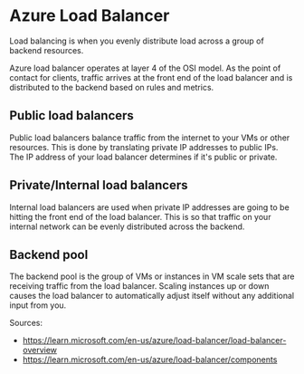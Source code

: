 # Azure Load Balancer

Load balancing is when you evenly distribute load across a group of backend resources. 

Azure load balancer operates at layer 4 of the OSI model. As the point of contact for clients,
traffic arrives at the front end of the load balancer and is distributed to the backend based
on rules and metrics.

## Public load balancers
Public load balancers balance traffic from the internet to your VMs or other resources.
This is done by translating private IP addresses to public IPs. The IP address of
your load balancer determines if it's public or private.

## Private/Internal load balancers
Internal load balancers are used when private IP addresses are going to be hitting
the front end of the load balancer. This is so that traffic on your internal network can be evenly
distributed across the backend.

## Backend pool
The backend pool is the group of VMs or instances in VM scale sets that are receiving traffic
from the load balancer. Scaling instances up or down causes the load balancer to automatically
adjust itself without any additional input from you.

Sources:
- https://learn.microsoft.com/en-us/azure/load-balancer/load-balancer-overview
- https://learn.microsoft.com/en-us/azure/load-balancer/components